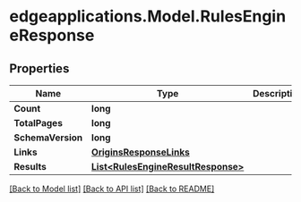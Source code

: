 # edgeapplications.Model.RulesEngineResponse

## Properties

Name | Type | Description | Notes
------------ | ------------- | ------------- | -------------
**Count** | **long** |  | 
**TotalPages** | **long** |  | 
**SchemaVersion** | **long** |  | 
**Links** | [**OriginsResponseLinks**](OriginsResponseLinks.md) |  | 
**Results** | [**List&lt;RulesEngineResultResponse&gt;**](RulesEngineResultResponse.md) |  | 

[[Back to Model list]](../README.md#documentation-for-models) [[Back to API list]](../README.md#documentation-for-api-endpoints) [[Back to README]](../README.md)

